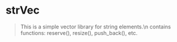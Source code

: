 # strVec
>This is a simple vector library for string elements.\n
>contains functions: reserve(), resize(), push_back(), etc.
